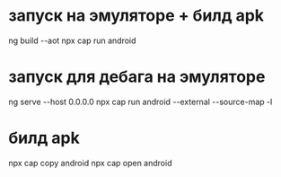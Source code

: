 # запуск на эмуляторе + билд apk
ng build --aot
npx cap run android

# запуск для дебага на эмуляторе
ng serve --host 0.0.0.0
npx cap run android --external --source-map -l

# билд apk
npx cap copy android
npx cap open android
